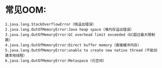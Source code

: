 常见OOM:
===============================================
    1.java.lang.StackOverflowError（栈溢出错误）
    2.java.lang.OutOfMemoryError:Java heap space（堆内存溢出错误）
    3.java.lang.OutOfMemoryError:GC overhead limit exceeded（GC超过最大限制数）
    4.java.lang.OutOfMemoryError:Direct buffer memory（直接缓冲内存）
    5.java.lang.OutOfMemoryError:unable to create new native thread（不能创建本地线程）
    6.java.lang.OutOfMemoryError:Metaspace（元空间）